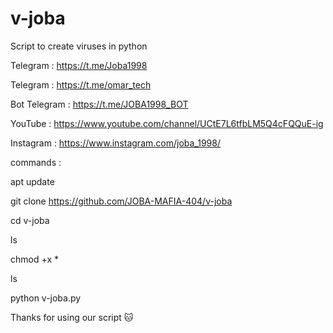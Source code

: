 # v-joba
Script to create viruses in python

Telegram :
https://t.me/Joba1998​

Telegram :
https://t.me/omar_tech

Bot Telegram :
https://t.me/JOBA1998_BOT​

YouTube :
https://www.youtube.com/channel/UCtE7L6tfbLM5Q4cFQQuE-ig

Instagram :
https://www.instagram.com/joba_1998/​

commands :

apt update

git clone https://github.com/JOBA-MAFIA-404/v-joba

cd v-joba

ls

chmod +x *

ls

python v-joba.py


Thanks for using our script 🐱
